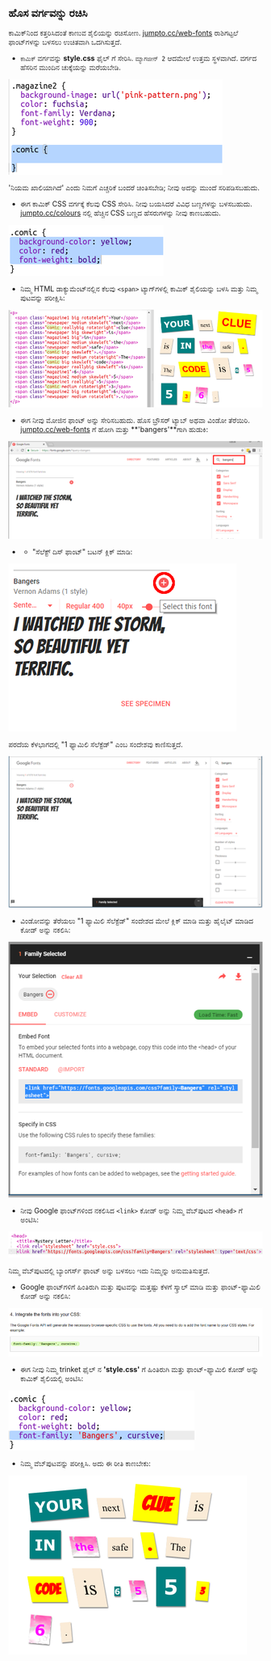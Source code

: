 ## ಹೊಸ ವರ್ಗವನ್ನು ರಚಿಸಿ

ಕಾಮಿಕ್‌ನಿಂದ ಕತ್ತರಿಸಿದಂತೆ ಕಾಣುವ ಶೈಲಿಯನ್ನು ರಚಿಸೋಣ. <a href="http://jumpto.cc/web-fonts" target="_blank">jumpto.cc/web-fonts</a> ರಾಶಿಗಟ್ಟಲೆ ಫಾಂಟ್‌ಗಳನ್ನು ಬಳಸಲು ಉಚಿತವಾಗಿ ಒದಗಿಸುತ್ತದೆ.

+ `ಕಾಮಿಕ್` ವರ್ಗವನ್ನು **style.css** ಫೈಲ್ ಗೆ ಸೇರಿಸಿ. `ಮ್ಯಾಗಜೀನ್ 2` ಆದಮೇಲೆ ಉತ್ತಮ ಸ್ಥಳವಾಗಿದೆ. ವರ್ಗದ ಹೆಸರಿನ ಮುಂದಿನ ಚುಕ್ಕೆಯನ್ನು ಮರೆಯಬೇಡಿ. 

![ಸ್ಕ್ರೀನ್‍ಶಾಟ್](images/letter-comic1.png)

'ನಿಯಮ ಖಾಲಿಯಾಗಿದೆ' ಎಂದು ನಿಮಗೆ ಎಚ್ಚರಿಕೆ ಬಂದರೆ ಚಿಂತಿಸಬೇಡಿ; ನೀವು ಅದನ್ನು ಮುಂದೆ ಸರಿಪಡಿಸಬಹುದು.

+ ಈಗ ಕಾಮಿಕ್ CSS ವರ್ಗಕ್ಕೆ ಕೆಲವು CSS ಸೇರಿಸಿ. ನೀವು ಬಯಸಿದರೆ ವಿವಿಧ ಬಣ್ಣಗಳನ್ನು ಬಳಸಬಹುದು. <a href="http://jumpto.cc/colours" target="_blank">jumpto.cc/colours</a> ನಲ್ಲಿ ಹೆಚ್ಚಿನ CSS ಬಣ್ಣದ ಹೆಸರುಗಳನ್ನು ನೀವು ಕಾಣಬಹುದು.

![ಸ್ಕ್ರೀನ್‍ಶಾಟ್](images/letter-comic2.png)

+ ನಿಮ್ಮ HTML ಡಾಕ್ಯುಮೆಂಟ್‌ನಲ್ಲಿನ ಕೆಲವು `<span>` ಟ್ಯಾಗ್‌ಗಳಲ್ಲಿ ಕಾಮಿಕ್ ಶೈಲಿಯನ್ನು ಬಳಸಿ ಮತ್ತು ನಿಮ್ಮ ಪುಟವನ್ನು ಪರೀಕ್ಷಿಸಿ:

![ಸ್ಕ್ರೀನ್‍ಶಾಟ್](images/letter-comic-output.png)

+ ಈಗ ನೀವು ಮೋಜಿನ ಫಾಂಟ್ ಅನ್ನು ಸೇರಿಸಬಹುದು. ಹೊಸ ಬ್ರೌಸರ್ ಟ್ಯಾಬ್ ಅಥವಾ ವಿಂಡೋ ತೆರೆಯಿರಿ. <a href="http://jumpto.cc/web-fonts" target="_blank">jumpto.cc/web-fonts</a> ಗೆ ಹೋಗಿ ಮತ್ತು **'bangers'**ಗಾಗಿ ಹುಡುಕಿ:

![ಸ್ಕ್ರೀನ್‍ಶಾಟ್](images/letter-gfonts-1-annotated.png)

+ + "ಸೆಲೆಕ್ಟ್ ದಿಸ್ ಫಾಂಟ್" ಬಟನ್ ಕ್ಲಿಕ್ ಮಾಡಿ:

![ಸ್ಕ್ರೀನ್‍ಶಾಟ್](images/letter-gfonts-2-annotated.png)

ಪರದೆಯ ಕೆಳಭಾಗದಲ್ಲಿ "1 ಫ್ಯಾಮಿಲಿ ಸೆಲೆಕ್ಟೆಡ್" ಎಂಬ ಸಂದೇಶವು ಕಾಣಿಸುತ್ತದೆ.

![ಸ್ಕ್ರೀನ್‍ಶಾಟ್](images/letter-gfonts-3.png)

+ ವಿಂಡೋವನ್ನು ತೆರೆಯಲು "1 ಫ್ಯಾಮಿಲಿ ಸೆಲೆಕ್ಟೆಡ್" ಸಂದೇಶದ ಮೇಲೆ ಕ್ಲಿಕ್ ಮಾಡಿ ಮತ್ತು ಹೈಲೈಟ್ ಮಾಡಿದ ಕೋಡ್ ಅನ್ನು ನಕಲಿಸಿ:

![ಸ್ಕ್ರೀನ್‍ಶಾಟ್](images/letter-gfonts-4.png)

+ ನೀವು Google ಫಾಂಟ್‌ಗಳಿಂದ ನಕಲಿಸಿದ `<link>` ಕೋಡ್ ಅನ್ನು ನಿಮ್ಮ ವೆಬ್‌ಪುಟದ `<head>` ಗೆ ಅಂಟಿಸಿ:

![ಸ್ಕ್ರೀನ್‍ಶಾಟ್](images/letter-fonts-head.png)

ನಿಮ್ಮ ವೆಬ್‌ಪುಟದಲ್ಲಿ ಬ್ಯಾಂಗರ್ಸ್ ಫಾಂಟ್ ಅನ್ನು ಬಳಸಲು ಇದು ನಿಮ್ಮನ್ನು ಅನುಮತಿಸುತ್ತದೆ.

+ Google ಫಾಂಟ್‌ಗಳಿಗೆ ಹಿಂತಿರುಗಿ ಮತ್ತು ಪುಟವನ್ನು ಮತ್ತಷ್ಟು ಕೆಳಗೆ ಸ್ಕ್ರಾಲ್ ಮಾಡಿ ಮತ್ತು ಫಾಂಟ್-ಫ್ಯಾಮಿಲಿ ಕೋಡ್ ಅನ್ನು ನಕಲಿಸಿ:

![ಸ್ಕ್ರೀನ್‍ಶಾಟ್](images/letter-fonts-bangers.png)

+ ಈಗ ನೀವು ನಿಮ್ಮ trinket ಫೈಲ್ ನ **'style.css'** ಗೆ ಹಿಂತಿರುಗಿ ಮತ್ತು ಫಾಂಟ್-ಫ್ಯಾಮಿಲಿ ಕೋಡ್ ಅನ್ನು ಕಾಮಿಕ್ ಶೈಲಿಯಲ್ಲಿ ಅಂಟಿಸಿ:

![ಸ್ಕ್ರೀನ್‍ಶಾಟ್](images/letter-fonts-comic.png)

+ ನಿಮ್ಮ ವೆಬ್‌ಪುಟವನ್ನು ಪರೀಕ್ಷಿಸಿ. ಅದು ಈ ರೀತಿ ಕಾಣಬೇಕು: 

![ಸ್ಕ್ರೀನ್‍ಶಾಟ್](images/letter-fonts-output.png)